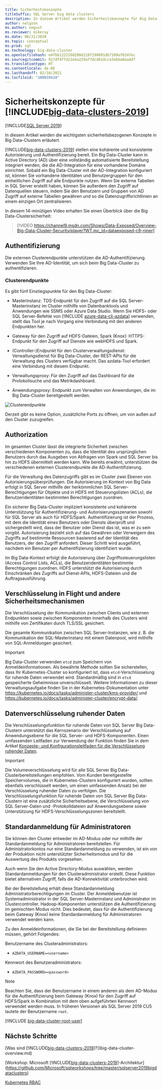 ```yaml
---
title: Sicherheitskonzepte
titleSuffix: SQL Server big data clusters
description: In diesem Artikel werden Sicherheitskonzepte für Big Data-Cluster für SQL Server beschrieben. Dieser Artikel umfasst auch eine Beschreibung von Clusterendpunkten und der Clusterauthentifizierung.
author: nelgson
ms.author: negust
ms.reviewer: mikeray
ms.date: 06/22/2020
ms.topic: conceptual
ms.prod: sql
ms.technology: big-data-cluster
ms.openlocfilehash: e4fbb1222168200d2107198091db7109ef6247ec
ms.sourcegitcommit: 917df4ffd22e4a229af7dc481dcce3ebba0aa4d7
ms.translationtype: HT
ms.contentlocale: de-DE
ms.lasthandoff: 02/10/2021
ms.locfileid: "100039410"
---
```

# <a name="security-concepts-for-big-data-clusters-2019"></a>Sicherheitskonzepte für [!INCLUDE[big-data-clusters-2019](../includes/ssbigdataclusters-ss-nover.md)]

[!INCLUDE[SQL Server 2019](../includes/applies-to-version/sqlserver2019.md)]

In diesem Artikel werden die wichtigsten sicherheitsbezogenen Konzepte in Big Data-Clustern erläutert.

[!INCLUDE[big-data-clusters-2019](../includes/ssbigdataclusters-ss-nover.md)] stellen eine kohärente und konsistente Autorisierung und Authentifizierung bereit. Ein Big Data-Cluster kann in Active Directory (AD) über eine vollständig automatisierte Bereitstellung integriert werden, die die AD-Integration für eine vorhandene Domäne einrichtet. Sobald ein Big Data-Cluster mit der AD-Integration konfiguriert ist, können Sie vorhandene Identitäten und Benutzergruppen für den einheitlichen Zugriff auf alle Endpunkte nutzen. Wenn Sie externe Tabellen in SQL Server erstellt haben, können Sie außerdem den Zugriff auf Datenquellen steuern, indem Sie den Benutzern und Gruppen von AD Zugriff auf externe Tabellen gewähren und so die Datenzugriffsrichtlinien an einem einzigen Ort zentralisieren.

In diesem 14-minütigen Video erhalten Sie einen Überblick über die Big Data-Clustersicherheit:

> [!VIDEO https://channel9.msdn.com/Shows/Data-Exposed/Overview-Big-Data-Cluster-Security/player?WT.mc_id=dataexposed-c9-niner]


## <a name="authentication"></a>Authentifizierung

Die externen Clusterendpunkte unterstützen die AD-Authentifizierung. Verwenden Sie Ihre AD-Identität, um sich beim Big Data-Cluster zu authentifizieren.

### <a name="cluster-endpoints"></a>Clusterendpunkte

Es gibt fünf Einstiegspunkte für den Big Data-Cluster:

* Masterinstanz: TDS-Endpunkt für den Zugriff auf die SQL Server-Masterinstanz im Cluster mithilfe von Datenbanktools und Anwendungen wie SSMS oder Azure Data Studio. Wenn Sie HDFS- oder SQL Server-Befehle von [!INCLUDE [azure-data-cli-azdata](../includes/azure-data-cli-azdata.md)] verwenden, stellt das Tool je nach Vorgang eine Verbindung mit den anderen Endpunkten her.

* Gateway für den Zugriff auf HDFS-Dateien, Spark (Knox): HTTPS-Endpunkt für den Zugriff auf Dienste wie webHDFS und Spark.

* (Controller-)Endpunkt für den Clusterverwaltungsdienst: Verwaltungsdienst für Big Data-Cluster, der REST-APIs für die Verwaltung des Clusters verfügbar macht. Das azdata-Tool erfordert eine Verbindung mit diesem Endpunkt.

* Verwaltungsproxy: Für den Zugriff auf das Dashboard für die Protokollsuche und das Metrikdashboard.

* Anwendungsproxy: Endpunkt zum Verwalten von Anwendungen, die im Big Data-Cluster bereitgestellt werden.

![Clusterendpunkte](media/concept-security/cluster_endpoints.png)

Derzeit gibt es keine Option, zusätzliche Ports zu öffnen, um von außen auf den Cluster zuzugreifen.

## <a name="authorization"></a>Authorization

Im gesamten Cluster lässt die integrierte Sicherheit zwischen verschiedenen Komponenten zu, dass die Identität des ursprünglichen Benutzers durch das Ausgeben von Abfragen von Spark und SQL Server bis hin zu HDFS übermittelt werden kann. Wie bereits erwähnt, unterstützen die verschiedenen externen Clusterendpunkte die AD-Authentifizierung.

Für die Verwaltung des Datenzugriffs gibt es im Cluster zwei Ebenen von Autorisierungsüberprüfungen. Die Autorisierung im Kontext von Big Data erfolgt in SQL Server mithilfe der herkömmlichen SQL Server-Berechtigungen für Objekte und in HDFS mit Steuerungslisten (ACLs), die Benutzeridentitäten bestimmten Berechtigungen zuordnen.

Ein sicherer Big Data-Cluster impliziert konsistente und kohärente Unterstützung für Authentifizierung- und Autorisierungsszenarien sowohl für SQL Server als auch für HDFS/Spark. Authentifizierung ist der Prozess, mit dem die Identität eines Benutzers oder Diensts überprüft und sichergestellt wird, dass der Benutzer oder Dienst das ist, was er zu sein vorgibt. Autorisierung bezieht sich auf das Gewähren oder Verweigern des Zugriffs auf bestimmte Ressourcen basierend auf der Identität des Benutzers, der den Zugriff anfordert. Dieser Schritt wird ausgeführt, nachdem ein Benutzer per Authentifizierung identifiziert wurde.

Im Big Data-Kontext erfolgt die Autorisierung über Zugriffssteuerungslisten (Access Control Lists, ACLs), die Benutzeridentitäten bestimmte Berechtigungen zuordnen. HDFS unterstützt die Autorisierung durch Einschränken des Zugriffs auf Dienst-APIs, HDFS-Dateien und die Auftragsausführung.

## <a name="encryption-in-flight-and-other-security-mechanisms"></a>Verschlüsselung in Flight und andere Sicherheitsmechanismen

Die Verschlüsselung der Kommunikation zwischen Clients und externen Endpunkten sowie zwischen Komponenten innerhalb des Clusters wird mithilfe von Zertifikaten durch TLS/SSL gesichert.

Die gesamte Kommunikation zwischen SQL Server-Instanzen, wie z. B. die Kommunikation der SQL-Masterinstanz mit einem Datenpool, wird mithilfe von SQL-Anmeldungen gesichert.

> [!IMPORTANT]
>  Big Data-Cluster verwenden `etcd` zum Speichern von Anmeldeinformationen. Als bewährte Methode sollten Sie sicherstellen, dass Ihr Kubernetes-Cluster so konfiguriert ist, dass `etcd`-Verschlüsselung für ruhende Daten verwendet wird. Standardmäßig sind in `etcd` gespeicherte Geheimnisse unverschlüsselt. Weitere Informationen zu dieser Verwaltungsaufgabe finden Sie in der Kubernetes-Dokumentation unter https://kubernetes.io/docs/tasks/administer-cluster/kms-provider/ und https://kubernetes.io/docs/tasks/administer-cluster/encrypt-data/.

## <a name="data-encryption-at-rest"></a>Datenverschlüsselung ruhender Daten

Die Verschlüsselungsfunktion für ruhende Daten von SQL Server Big Data-Clustern unterstützt das Kernszenario der Verschlüsselung auf Anwendungsebene für die SQL Server- und HDFS-Komponenten. Einen umfassenden Leitfaden zur Verwendung der Funktion finden Sie in dem Artikel [Konzepte- und Konfigurationsleitfaden für die Verschlüsselung ruhender Daten](encryption-at-rest-concepts-and-configuration.md).

> [!IMPORTANT]
> Die Volumeverschlüsselung wird für alle SQL Server Big Data-Clusterbereitstellungen empfohlen. Vom Kunden bereitgestellte Speichervolumes, die in Kubernetes-Clustern konfiguriert wurden, sollten ebenfalls verschlüsselt werden, um einen umfassenden Ansatz bei der Verschlüsselung ruhender Daten zu verfolgen. Die Verschlüsselungsfunktion für ruhende Daten von SQL Server Big Data-Clustern ist eine zusätzliche Sicherheitsebene, die Verschlüsselung von SQL Server-Daten und -Protokolldateien auf Anwendungsebene sowie Unterstützung für HDFS-Verschlüsselungszonen bereitstellt.


## <a name="basic-administrator-login"></a>Standardanmeldung für Administratoren

Sie können den Cluster entweder im AD-Modus oder nur mithilfe der Standardanmeldung für Administratoren bereitstellen. Für Administratorkontos nur eine Standardanmeldung zu verwenden, ist ein von der Produktion nicht unterstützter Sicherheitsmodus und für die Auswertung des Produkts vorgesehen.

Auch wenn Sie den Active Directory-Modus auswählen, werden Standardanmeldungen für den Clusteradministrator erstellt. Diese Funktion bietet alternativen Zugriff, falls die AD-Konnektivität unterbrochen wird.

Bei der Bereitstellung erhält diese Standardanmeldung Administratorberechtigungen im Cluster. Der Anmeldebenutzer ist Systemadministrator in der SQL Server-Masterinstanz und Administrator im Clustercontroller.
Hadoop-Komponenten unterstützen die Authentifizierung im gemischten Modus nicht. Dies bedeutet, dass für die Authentifizierung beim Gateway (Knox) keine Standardanmeldung für Administratoren verwendet werden kann.

Zu den Anmeldeinformationen, die Sie bei der Bereitstellung definieren müssen, gehört Folgendes:

Benutzername des Clusteradministrators:

 + `AZDATA_USERNAME=<username>`

Kennwort des Benutzeradministrators:  
 + `AZDATA_PASSWORD=<password>`

> [!NOTE]
> Beachten Sie, dass der Benutzername in einem anderen als dem AD-Modus für die Authentifizierung beim Gateway (Knox) für den Zugriff auf HDFS/Spark in Kombination mit dem oben aufgeführten Kennwort verwendet werden muss. In früheren Versionen als SQL Server 2019 CU5 lautete der Benutzername `root`.
> 
> [!INCLUDE [big-data-cluster-root-user](../includes/big-data-cluster-root-user.md)]

## <a name="next-steps"></a>Nächste Schritte

[Was sind [!INCLUDE[big-data-clusters-2019](../includes/ssbigdataclusters-ver15.md)]?](big-data-cluster-overview.md)

[Workshop: Microsoft [!INCLUDE[big-data-clusters-2019](../includes/ssbigdataclusters-ss-nover.md)]-Architektur](https://github.com/Microsoft/sqlworkshops/tree/master/sqlserver2019bigdataclusters)

[Kubernetes RBAC](kubernetes-rbac.md)
